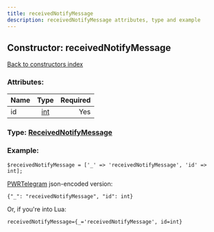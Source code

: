 ```yaml
---
title: receivedNotifyMessage
description: receivedNotifyMessage attributes, type and example
---
```

## Constructor: receivedNotifyMessage  
[Back to constructors index](index.md)



### Attributes:

| Name     |    Type       | Required |
|----------|:-------------:|---------:|
|id|[int](../types/int.md) | Yes|



### Type: [ReceivedNotifyMessage](../types/ReceivedNotifyMessage.md)


### Example:

```
$receivedNotifyMessage = ['_' => 'receivedNotifyMessage', 'id' => int];
```  

[PWRTelegram](https://pwrtelegram.xyz) json-encoded version:

```
{"_": "receivedNotifyMessage", "id": int}
```


Or, if you're into Lua:  


```
receivedNotifyMessage={_='receivedNotifyMessage', id=int}

```


